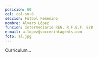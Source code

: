 ```yaml
---
posicion: 60
col: col-sm-6
seccion: Fútbol Femenino
nombre: Álvaro López
funcion: Intermediario REG. R.F.E.F. 828
e-mail: a.lopez@soccerintagents.com
foto: al.jpg
---
```

Currículum...
